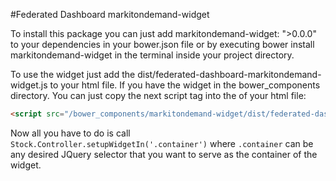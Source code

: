 #Federated Dashboard markitondemand-widget

To install this package you can just add markitondemand-widget: ">0.0.0" to your dependencies in your bower.json file or by executing bower install markitondemand-widget in the terminal inside your project directory.

To use the widget just add the dist/federated-dashboard-markitondemand-widget.js to your html file. If you have the widget in the bower_components directory. You can just copy the next script tag into the <head> of your html file:

```html
<script src="/bower_components/markitondemand-widget/dist/federated-dashboard-markitondemand-widget.js"></script>
```

Now all you have to do is call `Stock.Controller.setupWidgetIn('.container')` where `.container` can be any desired JQuery selector that you want to serve as the container of the widget.
